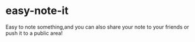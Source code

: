 easy-note-it
=========

Easy to note something,and you can also share your note to your friends or push it to a public area!
